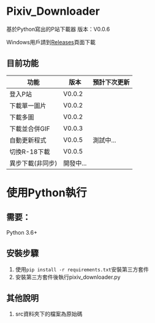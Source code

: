 # Pixiv_Downloader
基於Python寫出的P站下載器  版本：V0.0.6

Windows用戶請到[Releases](https://github.com/kirbyloco/Pixiv_Downloader/releases)頁面下載

## 目前功能
|功能|版本|預計下次更新|
|------------|---------|-|
|登入P站|V0.0.2||
|下載單一圖片|V0.0.2||
|下載多圖|V0.0.2||
|下載並合併GIF|V0.0.3||
|自動更新程式|V0.0.5|測試中...|
|切換R-18下載|V0.0.5||
|異步下載(非同步)|開發中...||

# 使用Python執行
## 需要：
Python 3.6+

## 安裝步驟
1. 使用`pip install -r requirements.txt`安裝第三方套件
2. 安裝第三方套件後執行pixiv_downloader.py

## 其他說明
1. src資料夾下的檔案為原始碼
